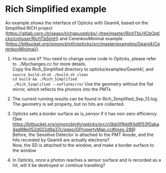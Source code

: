 # Rich Simplified example
An example shows the interface of Opticks with Geant4, based on the Simplified RICH project (https://gitlab.cern.ch/seaso/richgpuopticks/-/tree/master/RichTbLHCbOpticks/cmtuser/RichTbSimH) and CerenkovMinimal example (https://bitbucket.org/simoncblyth/opticks/src/master/examples/Geant4/CerenkovMinimal/).

1. How to use it? 
   You need to change some code in Opticks, please refer to ../Mychanges.cc for more details.   
   Copy the Rich_Simplified directory to opticks/examples/Geant4/, and  
   `source build.sh` or `./build.sh clean`  
   `cd build && ./Rich_Simplified`  
   `./Rich_Simplified --noflatmirror` Use the geometry without the flat mirror, which reflects the photons into the PMTs  

2. The current running results can be found in Rich_Simplified_Sep_13.log. 
   The geometry is set properly, but no hits are collected. 

3. Opticks sets a border surface as is_sensor if it has non-zero efficiency (See https://bitbucket.org/simoncblyth/opticks/src/c0bb0f9dd93d6f53f0aba4ad98e052d022d9a37c/ggeo/GPropertyMap.cc#lines-289)  
   Before, the Sensitive Detector is attached to the PMT Anode, and the hits recorded by Geant4 are actually electrons?  
   Now, the SD is attached to the window, and make a border surface to the window

4. In Opticks, once a photon reaches a sensor surface and is recorded as a hit, will it be destroyed or continue travelling?
